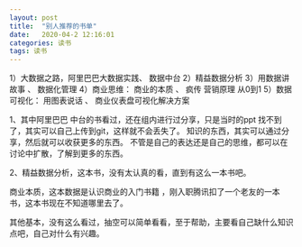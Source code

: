 ```yaml
---
layout: post
title:  "别人推荐的书单"
date:   2020-04-2 12:16:01
categories: 读书
tags: 读书
---
```



1）大数据之路，阿里巴巴大数据实践、 数据中台
2）精益数据分析
3）用数据讲故事 、
 数据化管理
4）商业思维： 商业的本质 、
 疯传
 营销原理
 从0到1
5）数据可视化： 用图表说话 、 商业仪表盘可视化解决方案


1、其中阿里巴巴 中台的书看过，还在组内进行过分享，只是当时的ppt 找不到了，其实可以自己上传到git，这样就不会丢失了。
知识的东西，其实可以通过分享，然后就可以收获更多的东西。 不管是自己的表达还是自己的思维，都可以在讨论中扩散，了解到更多的东西。

2、精益数据分析，这本书，没有太认真的看，直到有这么一本书吧。

商业本质，这本数据是认识商业的入门书籍 ，刚入职腾讯扣了一个老友的一本书，这本书现在不知道哪里去了。

其他基本，没有这么看过，抽空可以简单看看，至于帮助，主要看自己缺什么知识点吧，自己对什么有兴趣。
